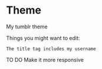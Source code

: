 # Theme
My tumblr theme


Things you might want to edit:
    
    The title tag includes my username

TO DO
    Make it more responsive
